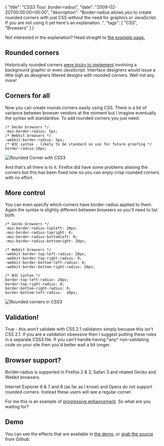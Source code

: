 {
  "title": "CSS3 Tour: border-radius",
  "date": "2009-02-20T00:00:00+00:00",
  "description": "Border-radius allows you to create rounded corners with just CSS without the need for graphics or JavaScript. If you are not using it yet here's an explanation. ",
  "tags": [
    "CSS",
    "Browsers"
  ]
}

Not interested in the explanation? Head straight to [the example page.][1]

## Rounded corners

Historically rounded corners [were tricky to implement][2] involving a background graphic or even JavaScript. Interface designers would issue a little sigh as designers littered designs with rounded corners. Well not any more!

## Corners for all

Now you can create rounds corners easily using CSS. There is a bit of variance between browser vendors at the moment but I imagine eventually the syntax will standardise. To add rounded corners you just need: 

    /* Gecko browsers */
    -moz-border-radius: 5px; 
    /* Webkit browsers */
    -webkit-border-radius: 5px; 
    /* W3C syntax - likely to be standard so use for future proofing */
    border-radius:10px;

![Rounded Corner with CSS3][3] 

And that's all there is to it. Firefox did have some problems aliasing the corners but this has been fixed now so you can enjoy crisp rounded corners with no effort. 

## More control

You can even specify which corners have border-radius applied to them. Again the syntax is slightly different between browsers so you'll need to list both. 

    /* Gecko browsers */
    -moz-border-radius-topleft: 20px;
    -moz-border-radius-topright: 0;
    -moz-border-radius-bottomleft: 0;
    -moz-border-radius-bottomright: 20px;

    /* Webkit browsers */
    -webkit-border-top-left-radius: 20px;
    -webkit-border-top-right-radius: 0;
    -webkit-border-bottom-left-radius: 0;
    -webkit-border-bottom-right-radius: 20px;

    /* W3C syntax */
    border-top-left-radius: 20px;
    border-top-right-radius: 0;
    border-bottom-right-radius: 0;
    border-bottom-left-radius:  20px;

![Rounded corners in CSS3][4] 

## Validation!

True - this won't validate with CSS 2.1 validators simply becuase this isn't CSS 2.1. If you are a validation obsessive then I suggest putting these rules in a separate CSS3 file. If you can't handle having \*any\* non-validating code on your site then you'd better wait a bit longer. 

## Browser support?

Border-radius is supported in Firefox 2 & 3, Safari 3 and related Gecko and Webkit browsers.

Internet Explorer 6 & 7 and 8 (as far as I know) and Opera do not support rounded corners. Instead these users will see a regular corner.

For me this is an example of [progressive enhancement][5]. So what are you waiting for?

## Demo

You can see the effects that are available in [the demo][1], or [grab the source][6] from Github.

 [1]: http://shapeshed.com/examples/border-radius/
 [2]: http://www.cssjuice.com/25-rounded-corners-techniques-with-css/
 [3]: http://shapeshed.com/images/articles/rounded-corner.png
 [4]: http://shapeshed.com/images/articles/rounded-corner2.jpg
 [5]: http://en.wikipedia.org/wiki/Progressive_Enhancement
 [6]: http://github.com/shapeshed/border-radius-demo/tree/master
